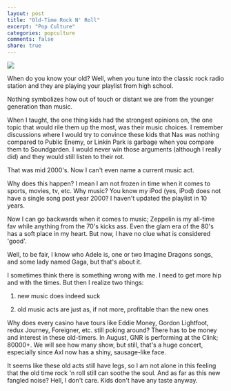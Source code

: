 ```yaml
---
layout: post
title: "Old-Time Rock N' Roll"
excerpt: "Pop Culture"
categories: popculture
comments: false
share: true
---
```


![](http://cdn.mos.musicradar.com/images/Tutorial%20images/Guitar/10-audition-tips/old-man-pink-guitar-corbis-660-80.jpg)

When do you know your old? Well, when you tune into the classic rock radio station and they are playing your playlist from high school. 


Nothing symbolizes how out of touch or distant we are from the younger generation than music.


When I taught, the one thing kids had the strongest opinions on, the one topic that would rile them up the most, was their music choices. I remember discussions where I would try to convince these kids that Nas was nothing compared to Public Enemy, or Linkin Park is garbage when you compare them to Soundgarden. I would never win those arguments (although I really did) and they would still listen to their rot.


That was mid 2000's. Now I can't even name a current music act.


Why does this happen? I mean I am not frozen in time when it comes to sports, movies, tv, etc. Why music? You know my iPod (yes, iPod) does not have a single song post year 2000? I haven't updated the playlist in 10 years. 

Now I can go backwards when it comes to music; Zeppelin is my all-time fav while anything from the 70's kicks ass. Even the glam era of the 80's has a soft place in my heart. But now, I have no clue what is considered 'good'. 

Well, to be fair, I know who Adele is, one or two Imagine Dragons songs, and some lady named Gaga, but that's about it.

I sometimes think there is something wrong with me. I need to get more hip and with the times. But then I realize two things:

1) new music does indeed suck

2) old music acts are just as, if not more, profitable than the new ones


Why does every casino have tours like Eddie Money, Gordon Lightfoot, redux Journey, Foreigner, etc. still poking around? There has to be money and interest in these old-timers. In August, GNR is performing at the Clink; 80000+. We will see how many show, but still, that's a huge concert, especially since Axl now has a shiny, sausage-like face. 

It seems like these old acts still have legs, so I am not alone in this feeling that the old time rock 'n roll still can soothe the soul. And as far as this new fangled noise? Hell, I don't care. Kids don't have any taste anyway. 


